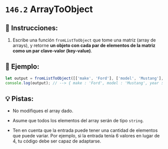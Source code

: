 # `146.2` ArrayToObject

## 📝 Instrucciones:

1. Escribe una función `fromListToObject` que tome una matriz (array de arrays), y retorne **un objeto con cada par de elementos de la matriz como un par clave-valor (key-value)**.

## 📎 Ejemplo:

```js
let output = fromListToObject([['make', 'Ford'], ['model', 'Mustang'], ['year', 1964]]);
console.log(output); // --> { make : 'Ford', model : 'Mustang', year : 1964 }
```

## 💡 Pistas:

+ No modifiques el array dado. 

+ Asume que todos los elementos del array serán de tipo `string`.

+ Ten en cuenta que la entrada puede tener una cantidad de elementos que puede variar. Por ejemplo, si la entrada tenía 6 valores en lugar de 4, tu código debe ser capaz de adaptarse.
